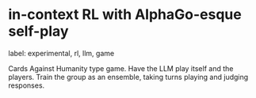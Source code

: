 # in-context RL with AlphaGo-esque self-play

label: experimental, rl, llm, game

Cards Against Humanity type game. Have the LLM play itself and the players. Train the group as an ensemble, taking turns playing and judging responses.
